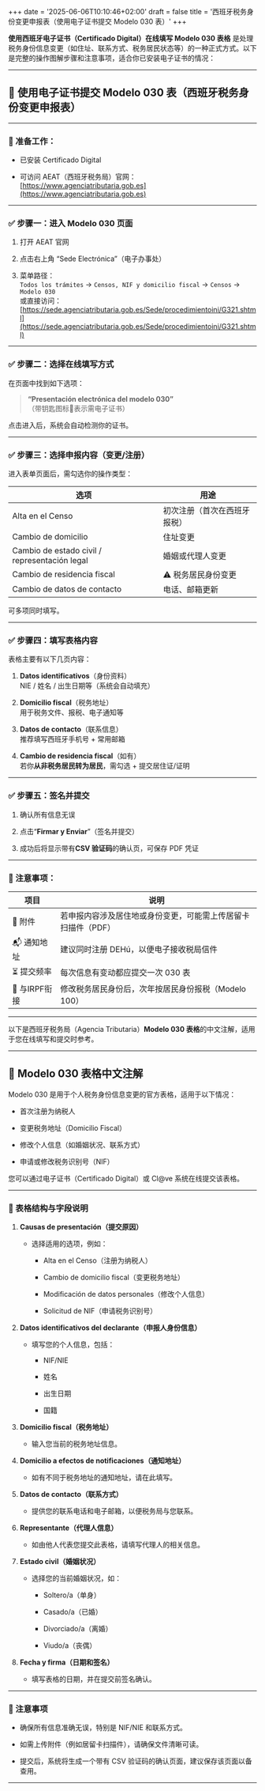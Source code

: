 +++
date = '2025-06-06T10:10:46+02:00'
draft = false
title = '西班牙税务身份变更申报表（使用电子证书提交 Modelo 030 表）'
+++

**使用西班牙电子证书（Certificado Digital）在线填写 Modelo 030 表格** 是处理税务身份信息变更（如住址、联系方式、税务居民状态等）的一种正式方式。以下是完整的操作图解步骤和注意事项，适合你已安装电子证书的情况：

---

## 🧾 使用电子证书提交 Modelo 030 表（西班牙税务身份变更申报表）

---

### 🧰 准备工作：

- 已安装 Certificado Digital
    
- 可访问 AEAT（西班牙税务局）官网：[https://www.agenciatributaria.gob.es](https://www.agenciatributaria.gob.es)
    

---

### ✅ 步骤一：进入 Modelo 030 页面

1. 打开 AEAT 官网
    
2. 点击右上角 “Sede Electrónica”（电子办事处）
    
3. 菜单路径：  
    `Todos los trámites` → `Censos, NIF y domicilio fiscal` → `Censos` → `Modelo 030`  
    或直接访问：[https://sede.agenciatributaria.gob.es/Sede/procedimientoini/G321.shtml](https://sede.agenciatributaria.gob.es/Sede/procedimientoini/G321.shtml)
    

---

### ✅ 步骤二：选择在线填写方式

在页面中找到如下选项：

> **“Presentación electrónica del modelo 030”**  
> （带钥匙图标🔐表示需电子证书）

点击进入后，系统会自动检测你的证书。

---

### ✅ 步骤三：选择申报内容（变更/注册）

进入表单页面后，需勾选你的操作类型：

|选项|用途|
|---|---|
|Alta en el Censo|初次注册（首次在西班牙报税）|
|Cambio de domicilio|住址变更|
|Cambio de estado civil / representación legal|婚姻或代理人变更|
|Cambio de residencia fiscal|⚠️ 税务居民身份变更|
|Cambio de datos de contacto|电话、邮箱更新|

可多项同时填写。

---

### ✅ 步骤四：填写表格内容

表格主要有以下几页内容：

1. **Datos identificativos**（身份资料）  
    NIE / 姓名 / 出生日期等（系统会自动填充）
    
2. **Domicilio fiscal**（税务地址）  
    用于税务文件、报税、电子通知等
    
3. **Datos de contacto**（联系信息）  
    推荐填写西班牙手机号 + 常用邮箱
    
4. **Cambio de residencia fiscal**（如有）  
    若你**从非税务居民转为居民**，需勾选 + 提交居住证/证明
    

---

### ✅ 步骤五：签名并提交

1. 确认所有信息无误
    
2. 点击“**Firmar y Enviar**”（签名并提交）
    
3. 成功后将显示带有**CSV 验证码**的确认页，可保存 PDF 凭证
    

---

### 📌 注意事项：

|项目|说明|
|---|---|
|📄 附件|若申报内容涉及居住地或身份变更，可能需上传居留卡扫描件（PDF）|
|📬 通知地址|建议同时注册 DEHú，以便电子接收税局信件|
|⏳ 提交频率|每次信息有变动都应提交一次 030 表|
|🧾 与IRPF衔接|修改税务居民身份后，次年按居民身份报税（Modelo 100）|

---

以下是西班牙税务局（Agencia Tributaria）**Modelo 030 表格**的中文注解，适用于您在线填写和提交时参考。

---

## 🧾 Modelo 030 表格中文注解

Modelo 030 是用于个人税务身份信息变更的官方表格，适用于以下情况：

- 首次注册为纳税人
    
- 变更税务地址（Domicilio Fiscal）
    
- 修改个人信息（如婚姻状况、联系方式）
    
- 申请或修改税务识别号（NIF）
    

您可以通过电子证书（Certificado Digital）或 Cl@ve 系统在线提交该表格。

---

### 📄 表格结构与字段说明

1. **Causas de presentación（提交原因）**
    
    - 选择适用的选项，例如：
        
        - Alta en el Censo（注册为纳税人）
            
        - Cambio de domicilio fiscal（变更税务地址）
            
        - Modificación de datos personales（修改个人信息）
            
        - Solicitud de NIF（申请税务识别号）
            
2. **Datos identificativos del declarante（申报人身份信息）**
    
    - 填写您的个人信息，包括：
        
        - NIF/NIE
            
        - 姓名
            
        - 出生日期
            
        - 国籍
            
3. **Domicilio fiscal（税务地址）**
    
    - 输入您当前的税务地址信息。
        
4. **Domicilio a efectos de notificaciones（通知地址）**
    
    - 如有不同于税务地址的通知地址，请在此填写。
        
5. **Datos de contacto（联系方式）**
    
    - 提供您的联系电话和电子邮箱，以便税务局与您联系。
        
6. **Representante（代理人信息）**
    
    - 如由他人代表您提交此表格，请填写代理人的相关信息。
        
7. **Estado civil（婚姻状况）**
    
    - 选择您的当前婚姻状况，如：
        
        - Soltero/a（单身）
            
        - Casado/a（已婚）
            
        - Divorciado/a（离婚）
            
        - Viudo/a（丧偶）
            
8. **Fecha y firma（日期和签名）**
    
    - 填写表格的日期，并在提交前签名确认。
        

---

### 📌 注意事项

- 确保所有信息准确无误，特别是 NIF/NIE 和联系方式。
    
- 如需上传附件（例如居留卡扫描件），请确保文件清晰可读。
    
- 提交后，系统将生成一个带有 CSV 验证码的确认页面，建议保存该页面以备查用。
    

---

